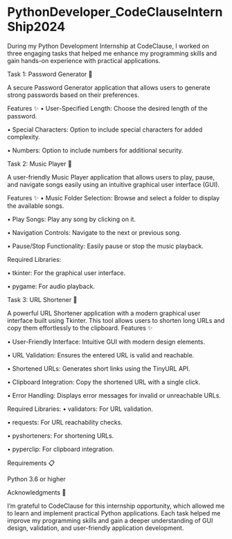 # PythonDeveloper_CodeClauseInternShip2024

During my Python Development Internship at CodeClause, I worked on three engaging tasks that helped me enhance my programming skills and gain hands-on experience with practical applications.

Task 1: Password Generator 🔐

A secure Password Generator application that allows users to generate strong passwords based on their preferences.

Features ✨
•	User-Specified Length: Choose the desired length of the password.

•	Special Characters: Option to include special characters for added complexity.

•	Numbers: Option to include numbers for additional security.

Task 2: Music Player 🎵

A user-friendly Music Player application that allows users to play, pause, and navigate songs easily using an intuitive graphical user interface (GUI).

Features ✨
•	Music Folder Selection: Browse and select a folder to display the available songs.

•	Play Songs: Play any song by clicking on it.

•	Navigation Controls: Navigate to the next or previous song.

•	Pause/Stop Functionality: Easily pause or stop the music playback.

Required Libraries:

•	tkinter: For the graphical user interface.

•	pygame: For audio playback.

Task 3: URL Shortener 🔗

A powerful URL Shortener application with a modern graphical user interface built using Tkinter. This tool allows users to shorten long URLs and copy them effortlessly to the clipboard.
Features ✨

•	User-Friendly Interface: Intuitive GUI with modern design elements.

•	URL Validation: Ensures the entered URL is valid and reachable.

•	Shortened URLs: Generates short links using the TinyURL API.

•	Clipboard Integration: Copy the shortened URL with a single click.

•	Error Handling: Displays error messages for invalid or unreachable URLs.

Required Libraries:
•	validators: For URL validation.

•	requests: For URL reachability checks.

•	pyshorteners: For shortening URLs.

•	pyperclip: For clipboard integration.

Requirements 📋

Python 3.6 or higher

Acknowledgments 🙏

I’m grateful to CodeClause for this internship opportunity, which allowed me to learn and implement practical Python applications. Each task helped me improve my programming skills and gain a deeper understanding of GUI design, validation, and user-friendly application development.
